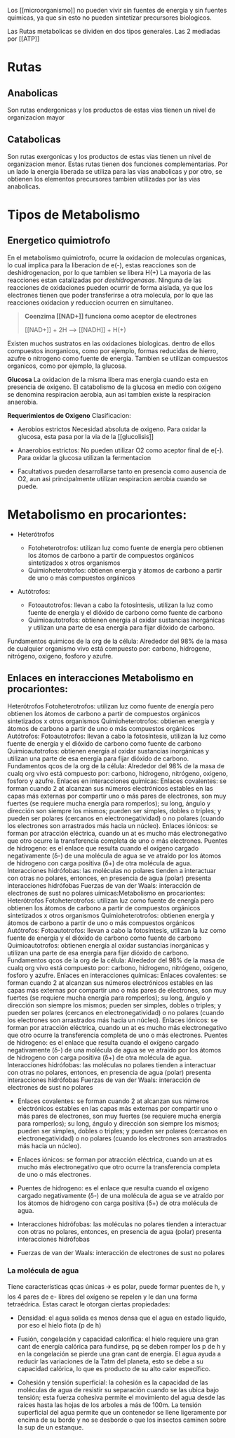 Los [[microorganismo]] no pueden vivir sin fuentes de energia y sin fuentes quimicas, ya que sin esto no pueden sintetizar precursores biologicos.

Las Rutas metabolicas se dividen en dos tipos generales. Las 2 mediadas por [[ATP]]

# Rutas
## Anabolicas
Son rutas endergonicas y los productos de estas vias tienen un nivel de organizacion mayor

## Catabolicas
Son rutas exergonicas y los productos de estas vias tienen un nivel de organizacion menor.
	Estas rutas tienen dos funciones complementarias. Por un lado la energia liberada se utiliza para las vias anabolicas y por otro, se obtienen los elementos precursores tambien utilizadas por las vias anabolicas.
# Tipos de Metabolismo

## Energetico quimiotrofo
En el metabolismo quimiotrofo, ocurre la oxidacion de moleculas organicas, lo cual implica para la liberacion de e(-), estas reacciones son de deshidrogenacion, por lo que tambien se libera H(+)
 La mayoria de las reacciones estan catalizadas por *deshidrogenasas*.
 Ninguna de las reacciones de oxidaciones pueden ocurrir de forma aislada, ya que los electrones tienen que poder transferirse a otra molecula, por lo que las reacciones oxidacion y reduccion ocurren en simultaneo.

 >**Coenzima [[NAD+]] funciona como aceptor de electrones**
 >
> [[NAD+]] + 2H --> [[NADH]] + H(+)

Existen muchos sustratos en las oxidaciones biologicas. dentro de ellos compuestos inorganicos, como por ejemplo, formas reducidas de hierro, azufre o nitrogeno como fuente de energia.
Tambien se utilizan compuestos organicos, como por ejemplo, la glucosa.

**Glucosa**
La oxidacion de la misma libera mas energia cuando esta en presencia de oxigeno.
El catabolismo de la glucosa en medio con oxigeno se denomina respiracion aerobia, aun asi tambien existe la respiracion anaerobia.

**Requerimientos de Oxigeno**
Clasificacion:
- Aerobios estrictos 
	Necesidad absoluta de oxigeno.
	Para oxidar la glucosa, esta pasa por la via de la [[glucolisis]]

- Anaerobios estrictos:
	No pueden utilizar O2 como aceptor final de e(-).
	Para oxidar la glucosa utilizan la fermentacion

- Facultativos
	pueden desarrollarse tanto en presencia como ausencia de O2,
	aun asi principalmente utilizan respiracion aerobia cuando se puede.


# Metabolismo en procariontes:

-   Heterótrofos 
	-   Fotoheterotrofos: utilizan luz como fuente de energía pero obtienen los átomos de carbono a partir de compuestos orgánicos sintetizados x otros organismos
	-   Quimioheterotrofos: obtienen energía y átomos de carbono a partir de uno o más compuestos orgánicos

-   Autótrofos:
	-   Fotoautotrofos: llevan a cabo la fotosíntesis, utilizan la luz como fuente de energía y el dióxido de carbono como fuente de carbono
	-   Quimioautotrofos: obtienen energía al oxidar sustancias inorgánicas y utilizan una parte de esa energía para fijar dióxido de carbono.
    

Fundamentos quimicos de la org de la célula: Alrededor del 98% de la masa de cualquier organismo vivo está compuesto por: carbono, hidrogeno, nitrógeno, oxigeno, fosforo y azufre.

## Enlaces en interacciones Metabolismo en procariontes:
Heterótrofos 
Fotoheterotrofos: utilizan luz como fuente de energía pero obtienen los átomos de carbono a partir de compuestos orgánicos sintetizados x otros organismos
Quimioheterotrofos: obtienen energía y átomos de carbono a partir de uno o más compuestos orgánicos
Autótrofos:
Fotoautotrofos: llevan a cabo la fotosíntesis, utilizan la luz como fuente de energía y el dióxido de carbono como fuente de carbono
Quimioautotrofos: obtienen energía al oxidar sustancias inorgánicas y utilizan una parte de esa energía para fijar dióxido de carbono.
Fundamentos qcos de la org de la célula: Alrededor del 98% de la masa de cualq org vivo está compuesto por: carbono, hidrogeno, nitrógeno, oxigeno, fosforo y azufre.
Enlaces en interacciones químicas:
Enlaces covalentes: se forman cuando 2 at alcanzan sus números electrónicos estables en las capas más externas por compartir uno o más pares de electrones, son muy fuertes (se requiere mucha energía para romperlos); su long, ángulo y dirección son siempre los mismos; pueden ser simples, dobles o triples; y pueden ser polares (cercanos en electronegatividad) o no polares (cuando los electrones son arrastrados más hacia un núcleo).
Enlaces iónicos: se forman por atracción eléctrica, cuando un at es mucho más electronegativo que otro ocurre la transferencia completa de uno o más electrones. 
Puentes de hidrogeno: es el enlace que resulta cuando el oxígeno cargado negativamente (δ-) de una molécula de agua se ve atraído por los átomos de hidrogeno con carga positiva (δ+) de otra molécula de agua.
Interacciones hidrófobas: las moléculas no polares tienden a interactuar con otras no polares, entonces, en presencia de agua (polar) presenta interacciones hidrófobas
Fuerzas de van der Waals: interacción de electrones de sust no polares
uímicas:Metabolismo en procariontes:
Heterótrofos 
Fotoheterotrofos: utilizan luz como fuente de energía pero obtienen los átomos de carbono a partir de compuestos orgánicos sintetizados x otros organismos
Quimioheterotrofos: obtienen energía y átomos de carbono a partir de uno o más compuestos orgánicos
Autótrofos:
Fotoautotrofos: llevan a cabo la fotosíntesis, utilizan la luz como fuente de energía y el dióxido de carbono como fuente de carbono
Quimioautotrofos: obtienen energía al oxidar sustancias inorgánicas y utilizan una parte de esa energía para fijar dióxido de carbono.
Fundamentos qcos de la org de la célula: Alrededor del 98% de la masa de cualq org vivo está compuesto por: carbono, hidrogeno, nitrógeno, oxigeno, fosforo y azufre.
Enlaces en interacciones químicas:
Enlaces covalentes: se forman cuando 2 at alcanzan sus números electrónicos estables en las capas más externas por compartir uno o más pares de electrones, son muy fuertes (se requiere mucha energía para romperlos); su long, ángulo y dirección son siempre los mismos; pueden ser simples, dobles o triples; y pueden ser polares (cercanos en electronegatividad) o no polares (cuando los electrones son arrastrados más hacia un núcleo).
Enlaces iónicos: se forman por atracción eléctrica, cuando un at es mucho más electronegativo que otro ocurre la transferencia completa de uno o más electrones. 
Puentes de hidrogeno: es el enlace que resulta cuando el oxígeno cargado negativamente (δ-) de una molécula de agua se ve atraído por los átomos de hidrogeno con carga positiva (δ+) de otra molécula de agua.
Interacciones hidrófobas: las moléculas no polares tienden a interactuar con otras no polares, entonces, en presencia de agua (polar) presenta interacciones hidrófobas
Fuerzas de van der Waals: interacción de electrones de sust no polares


-   Enlaces covalentes: se forman cuando 2 at alcanzan sus números electrónicos estables en las capas más externas por compartir uno o más pares de electrones, son muy fuertes (se requiere mucha energía para romperlos); su long, ángulo y dirección son siempre los mismos; pueden ser simples, dobles o triples; y pueden ser polares (cercanos en electronegatividad) o no polares (cuando los electrones son arrastrados más hacia un núcleo).
    
-   Enlaces iónicos: se forman por atracción eléctrica, cuando un at es mucho más electronegativo que otro ocurre la transferencia completa de uno o más electrones. 
    
-   Puentes de hidrogeno: es el enlace que resulta cuando el oxígeno cargado negativamente (δ-) de una molécula de agua se ve atraído por los átomos de hidrogeno con carga positiva (δ+) de otra molécula de agua.
    
-   Interacciones hidrófobas: las moléculas no polares tienden a interactuar con otras no polares, entonces, en presencia de agua (polar) presenta interacciones hidrófobas
    
-   Fuerzas de van der Waals: interacción de electrones de sust no polares

### La molécula de agua

Tiene características qcas únicas 🡪 es polar, puede formar puentes de h, y los 4 pares de e- libres del oxígeno se repelen y le dan una forma tetraédrica. Estas caract le otorgan ciertas propiedades:

-   Densidad: el agua solida es menos densa que el agua en estado líquido, por eso el hielo flota (p de h)
    
-   Fusión, congelación y capacidad calorífica: el hielo requiere una gran cant de energía calórica para fundirse, pq se deben romper los p de h y en la congelación se pierde una gran cant de energía. El agua ayuda a reducir las variaciones de la Tatm del planeta, esto se debe a su capacidad calórica, lo que es producto de su alto calor específico.
    
-   Cohesión y tensión superficial: la cohesión es la capacidad de las moléculas de agua de resistir su separación cuando se las ubica bajo tensión; esta fuerza cohesiva permite el movimiento del agua desde las raíces hasta las hojas de los arboles a más de 100m. La tensión superficial del agua permite que un contenedor se llene ligeramente por encima de su borde y no se desborde o que los insectos caminen sobre la sup de un estanque.